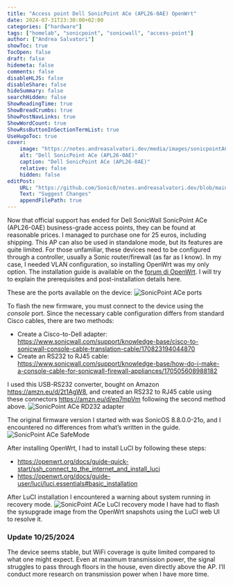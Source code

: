 ```yaml
---
title: "Access point Dell SonicPoint ACe (APL26-0AE) OpenWrt"
date: 2024-07-31T23:30:00+02:00
categories: ["hardware"]
tags: ["homelab", "sonicpoint", "sonicwall", "access-point"]
author: ["Andrea Salvatori"]
showToc: true
TocOpen: false
draft: false
hidemeta: false
comments: false
disableHLJS: false
disableShare: false
hideSummary: false
searchHidden: false
ShowReadingTime: true
ShowBreadCrumbs: true
ShowPostNavLinks: true
ShowWordCount: true
ShowRssButtonInSectionTermList: true
UseHugoToc: true
cover:
    image: "https://notes.andreasalvatori.dev/media/images/sonicpointACe.jpg"
    alt: "Dell SonicPoint ACe (APL26-0AE)"
    caption: "Dell SonicPoint ACe (APL26-0AE)"
    relative: false
    hidden: false
editPost:
    URL: "https://github.com/Sonic0/notes.andreasalvatori.dev/blob/main/content"
    Text: "Suggest Changes"
    appendFilePath: true
---
```


Now that official support has ended for Dell SonicWall SonicPoint ACe (APL26-0AE) business-grade access points, they can be found at reasonable prices. 
I managed to purchase one for 25 euros, including shipping. 
This AP can also be used in standalone mode, but its features are quite limited. For those unfamiliar, these devices need to be configured through a controller, usually a Sonic router/firewall (as far as I know).
In my case, I needed VLAN configuration, so installing OpenWrt was my only option.
The installation guide is available on the [forum di OpenWrt](https://forum.openwrt.org/t/experiences-with-sonicpoint-ace-with-openwrt/61456). I will try to explain the prerequisites and post-installation details here.

These are the ports available on the device:
![SonicPoint ACe ports](/media/images/dell-sonicpoint-ace-available-ports.jpg)

To flash the new firmware, you must connect to the device using the _console_ port. Since the necessary cable configuration differs from standard Cisco cables, there are two methods:

- Create a Cisco-to-Dell adapter: https://www.sonicwall.com/support/knowledge-base/cisco-to-sonicwall-console-cable-translation-cable/170823194044870
- Create an RS232 to RJ45 cable: https://www.sonicwall.com/support/knowledge-base/how-do-i-make-a-console-cable-for-sonicwall-firewall-appliances/170505608988182

I used this USB-RS232 converter, bought on Amazon https://amzn.eu/d/2t1AgW8, and created an RS232 to RJ45 cable using these connectors https://amzn.eu/d/eq7mpVm following the second method above.
![SonicPoint ACe RD232 adapter](/media/images/dell-sonicpoint-ace-rd232-adapter.jpg)

The original firmware version I started with was SonicOS 8.8.0.0-21o, and I encountered no differences from what’s written in the guide.
![SonicPoint ACe SafeMode](/media/images/dell-sonicpoint-ace-safe-mode.jpg)

After installing OpenWrt, I had to install LuCI by following these steps:
- https://openwrt.org/docs/guide-quick-start/ssh_connect_to_the_internet_and_install_luci
- https://openwrt.org/docs/guide-user/luci/luci.essentials#basic_installation

After LuCI installation I encountered a warning about system running in recovery mode.
![SonicPoint ACe LuCI recovery mode](/media/images/dell-sonicpoint-ace-luci-warning.jpg)
I have had to flash the sysupgrade image from the OpenWrt snapshots using the LuCI web UI to resolve it.

### Update 10/25/2024
The device seems stable, but WiFi coverage is quite limited compared to what one might expect. 
Even at maximum transmission power, the signal struggles to pass through floors in the house, even directly above the AP.
I’ll conduct more research on transmission power when I have more time.
